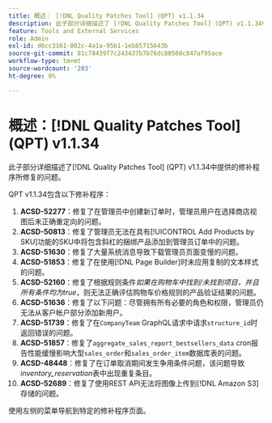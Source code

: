 ```yaml
---
title: 概述： [!DNL Quality Patches Tool] (QPT) v1.1.34
description: 此子部分详细描述了 [!DNL Quality Patches Tool] (QPT) v1.1.34中提供的修补程序所修复的问题。
feature: Tools and External Services
role: Admin
exl-id: d6cc3161-802c-4a1a-95b1-1eb85715643b
source-git-commit: 81c78439f7c243437b7b76dc80560c847af95ace
workflow-type: tm+mt
source-wordcount: '283'
ht-degree: 0%

---
```


# 概述：[!DNL Quality Patches Tool] (QPT) v1.1.34

此子部分详细描述了[!DNL Quality Patches Tool] (QPT) v1.1.34中提供的修补程序所修复的问题。

QPT v1.1.34包含以下修补程序：

1. **ACSD-52277**：修复了在管理员中创建新订单时，管理员用户在选择商店视图后未正确重定向的问题。
1. **ACSD-50813**：修复了管理员无法在具有[!UICONTROL Add Products by SKU]功能的SKU中将包含斜杠的捆绑产品添加到管理员订单中的问题。
1. **ACSD-51630**：修复了大量系统消息导致下载管理员页面变慢的问题。
1. **ACSD-51853**：修复了在使用[!DNL Page Builder]时未应用复制的文本样式的问题。
1. **ACSD-52160**：修复了根据规则条件&#x200B;*如果在购物车中找到/未找到项目，并且所有条件均为true*，则无法正确评估购物车价格规则的产品验证结果的问题。
1. **ACSD-51636**：修复了以下问题：尽管拥有所有必要的角色和权限，管理员仍无法从客户帐户部分添加新用户。
1. **ACSD-51739**：修复了在`CompanyTeam` GraphQL请求中请求`structure_id`时返回错误的问题。
1. **ACSD-51857**：修复了`aggregate_sales_report_bestsellers_data` cron报告性能缓慢影响大型`sales_order`和`sales_order_item`数据库表的问题。
1. **ACSD-48448**：修复了在订单取消期间发生争用条件问题，该问题导致&#x200B;*inventory_reservation*&#x200B;表中出现重复条目。
1. **ACSD-52689**：修复了使用REST API无法将图像上传到[!DNL Amazon S3]存储的问题。

使用左侧的菜单导航到特定的修补程序页面。
